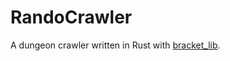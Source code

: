 # RandoCrawler

A dungeon crawler written in Rust with [bracket_lib](https://github.com/amethyst/bracket-lib).
